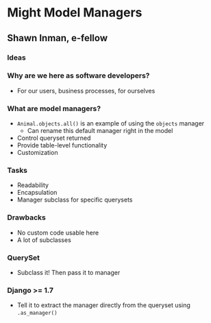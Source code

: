 # Might Model Managers
## Shawn Inman, e-fellow

### Ideas

### Why are we here as software developers?

* For our users, business processes, for ourselves

### What are model managers?

* `Animal.objects.all()` is an example of using the `objects` manager
    * Can rename this default manager right in the model
* Control queryset returned
* Provide table-level functionality
* Customization

### Tasks

* Readability
* Encapsulation
* Manager subclass for specific querysets

### Drawbacks

* No custom code usable here
* A lot of subclasses

### QuerySet

* Subclass it! Then pass it to manager

### Django >= 1.7

* Tell it to extract the manager directly from the queryset using `.as_manager()`
